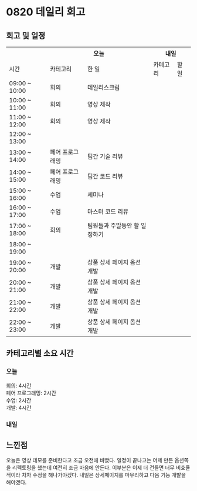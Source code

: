 
  # 0820 데일리 회고

  ## 회고 및 일정
  <table>
    <tr>
      <th></th>
      <th colspan="2">오늘</th>
      <th colspan="2">내일</th>
    </tr>
    <tr>
      <td>시간</td>
      <td>카테고리</td>
      <td>한 일</td>
      <td>카테고리</td>
      <td>할 일</td>
    </tr>
    <tr>
          <td>09:00 ~ 10:00</td>
          <td>회의</td>
          <td>데일리스크럼</td>
          <td></td>
          <td></td>
        </tr><tr>
          <td>10:00 ~ 11:00</td>
          <td>회의</td>
          <td>영상 제작</td>
          <td></td>
          <td></td>
        </tr><tr>
          <td>11:00 ~ 12:00</td>
          <td>회의</td>
          <td>영상 제작</td>
          <td></td>
          <td></td>
        </tr><tr>
          <td>12:00 ~ 13:00</td>
          <td></td>
          <td></td>
          <td></td>
          <td></td>
        </tr><tr>
          <td>13:00 ~ 14:00</td>
          <td>페어 프로그래밍</td>
          <td>팀간 기술 리뷰</td>
          <td></td>
          <td></td>
        </tr><tr>
          <td>14:00 ~ 15:00</td>
          <td>페어 프로그래밍</td>
          <td>팀간 코드 리뷰</td>
          <td></td>
          <td></td>
        </tr><tr>
          <td>15:00 ~ 16:00</td>
          <td>수업</td>
          <td>세미나</td>
          <td></td>
          <td></td>
        </tr><tr>
          <td>16:00 ~ 17:00</td>
          <td>수업</td>
          <td>마스터 코드 리뷰</td>
          <td></td>
          <td></td>
        </tr><tr>
          <td>17:00 ~ 18:00</td>
          <td>회의</td>
          <td>팀원들과 주말동안 할 일 정하기</td>
          <td></td>
          <td></td>
        </tr><tr>
          <td>18:00 ~ 19:00</td>
          <td></td>
          <td></td>
          <td></td>
          <td></td>
        </tr><tr>
          <td>19:00 ~ 20:00</td>
          <td>개발</td>
          <td>상품 상세 페이지 옵션 개발</td>
          <td></td>
          <td></td>
        </tr><tr>
          <td>20:00 ~ 21:00</td>
          <td>개발</td>
          <td>상품 상세 페이지 옵션 개발</td>
          <td></td>
          <td></td>
        </tr><tr>
          <td>21:00 ~ 22:00</td>
          <td>개발</td>
          <td>상품 상세 페이지 옵션 개발</td>
          <td></td>
          <td></td>
        </tr><tr>
          <td>22:00 ~ 23:00</td>
          <td>개발</td>
          <td>상품 상세 페이지 옵션 개발</td>
          <td></td>
          <td></td>
        </tr>
  </table>

  ## 카테고리별 소요 시간

  ### 오늘
  회의: 4시간<br>페어 프로그래밍: 2시간<br>수업: 2시간<br>개발: 4시간

  ### 내일
  

  ## 느낀점
  오늘은 영상 데모를 준비한다고 조금 오전에 바빴다. 일정이 끝나고는 어제 만든 옵션쪽을 리펙토링을 했는데 여전히 조금 마음에 안든다. 이부분은 이제 더 건들면 너무 비효율적이라 차차 수정을 해나가야겠다. 내일은 상세페이지를 마무리하고 다음 기능 개발을 해야겠다.
